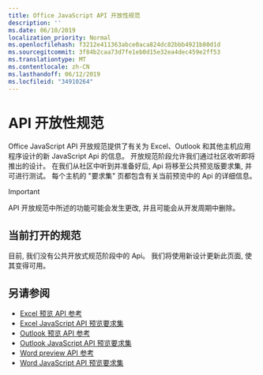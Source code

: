 ```yaml
---
title: Office JavaScript API 开放性规范
description: ''
ms.date: 06/10/2019
localization_priority: Normal
ms.openlocfilehash: f3212e411363abce0aca824dc82bbb4921b80d1d
ms.sourcegitcommit: 3f84b2caa73d7fe1eb0d15e32ea4dec459e2ff53
ms.translationtype: MT
ms.contentlocale: zh-CN
ms.lasthandoff: 06/12/2019
ms.locfileid: "34910264"
---
```

# <a name="api-open-specifications"></a>API 开放性规范

Office JavaScript API 开放规范提供了有关为 Excel、Outlook 和其他主机应用程序设计的新 JavaScript Api 的信息。 开放规范阶段允许我们通过社区收听即将推出的设计。 在我们从社区中听到并准备好后, Api 将移至公共预览版要求集, 并可进行测试。 每个主机的 "要求集" 页都包含有关当前预览中的 Api 的详细信息。

> [!IMPORTANT]
> API 开放规范中所述的功能可能会发生更改, 并且可能会从开发周期中删除。

## <a name="current-open-specifications"></a>当前打开的规范

目前, 我们没有公共开放式规范阶段中的 Api。 我们将使用新设计更新此页面, 使其变得可用。

## <a name="see-also"></a>另请参阅

- [Excel 预览 API 参考](/javascript/api/excel)
- [Excel JavaScript API 预览要求集](../requirement-sets/excel-api-requirement-sets.md#excel-javascript-preview-apis)
- [Outlook 预览 API 参考](/javascript/api/outlook)
- [Outlook JavaScript API 预览要求集](..//objectmodel/preview-requirement-set/outlook-requirement-set-preview.md)
- [Word preview API 参考](/javascript/api/word)
- [Word JavaScript API 预览要求集](../requirement-sets/word-api-requirement-sets.md#word-javascript-preview-apis)
